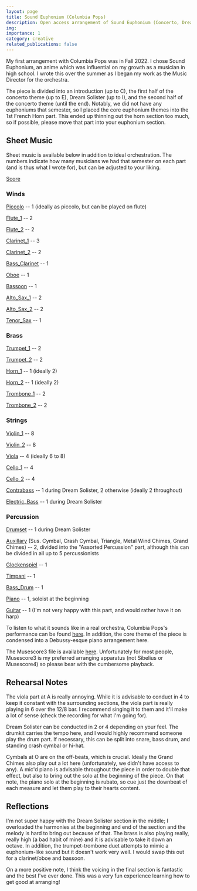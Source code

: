 ```yaml
---
layout: page
title: Sound Euphonium (Columbia Pops)
description: Open access arrangement of Sound Euphonium (Concerto, Dream Solister) with notes.
img: 
importance: 1
category: creative
related_publications: false
---
```


My first arrangement with Columbia Pops was in Fall 2022. I chose Sound Euphonium, an anime which was influential on my growth as a musician in high school. I wrote this over the summer as I began my work as the Music Director for the orchestra.

The piece is divided into an introduction (up to C), the first half of the concerto theme (up to E), Dream Solister (up to I), and the second half of the concerto theme (until the end). Notably, we did not have any euphoniums that semester, so I placed the core euphonium themes into the 1st French Horn part. This ended up thinning out the horn section too much, so if possible, please move that part into your euphonium section.

## Sheet Music
Sheet music is available below in addition to ideal orchestration. The numbers indicate how many musicians we had that semester on each part (and is thus what I wrote for), but can be adjusted to your liking.

[Score](https://xiongshujun.github.io/assets/pdf/music/Sound_Euphonium_v6.pdf)

### Winds
[Piccolo](https://xiongshujun.github.io/assets/pdf/music/Sound_Euphonium_v6-Piccolo.pdf) -- 1 (ideally as piccolo, but can be played on flute)

[Flute_1](https://xiongshujun.github.io/assets/pdf/music/Sound_Euphonium_v6-Flute_1.pdf) -- 2

[Flute_2](https://xiongshujun.github.io/assets/pdf/music/Sound_Euphonium_v6-Flute_2.pdf) -- 2

[Clarinet_1](https://xiongshujun.github.io/assets/pdf/music/Sound_Euphonium_v6-Bb_Clarinet_1.pdf) -- 3

[Clarinet_2](https://xiongshujun.github.io/assets/pdf/music/Sound_Euphonium_v6-Bb_Clarinet_2.pdf) -- 2

[Bass_Clarinet](https://xiongshujun.github.io/assets/pdf/music/Sound_Euphonium_v6-Bass_Clarinet.pdf) -- 1

[Oboe](https://xiongshujun.github.io/assets/pdf/music/Sound_Euphonium_v6-Oboe.pdf) -- 1

[Bassoon](https://xiongshujun.github.io/assets/pdf/music/Sound_Euphonium_v6-Bassoon.pdf) -- 1

[Alto_Sax_1](https://xiongshujun.github.io/assets/pdf/music/Sound_Euphonium_v6-Alto_Saxophone_1.pdf) -- 2

[Alto_Sax_2](https://xiongshujun.github.io/assets/pdf/music/Sound_Euphonium_v6-Alto_Saxophone_2.pdf) -- 2

[Tenor_Sax](https://xiongshujun.github.io/assets/pdf/music/Sound_Euphonium_v6-Tenor_Saxophone.pdf) -- 1

### Brass
[Trumpet_1](https://xiongshujun.github.io/assets/pdf/music/Sound_Euphonium_v6-Bb_Trumpet_1.pdf) -- 2

[Trumpet_2](https://xiongshujun.github.io/assets/pdf/music/Sound_Euphonium_v6-Bb_Trumpet_2.pdf) -- 2

[Horn_1](https://xiongshujun.github.io/assets/pdf/music/Sound_Euphonium_v6-Horn_in_F_1.pdf) -- 1 (ideally 2)

[Horn_2](https://xiongshujun.github.io/assets/pdf/music/Sound_Euphonium_v6-Horn_in_F_2.pdf) -- 1 (ideally 2)

[Trombone_1](https://xiongshujun.github.io/assets/pdf/music/Sound_Euphonium_v6-Trombone_1.pdf) -- 2

[Trombone_2](https://xiongshujun.github.io/assets/pdf/music/Sound_Euphonium_v6-Trombone_2.pdf) -- 2

### Strings
[Violin_1](https://xiongshujun.github.io/assets/pdf/music/Sound_Euphonium_v6-Violin_1.pdf) -- 8

[Violin_2](https://xiongshujun.github.io/assets/pdf/music/Sound_Euphonium_v6-Violin_2.pdf) -- 8

[Viola](https://xiongshujun.github.io/assets/pdf/music/Sound_Euphonium_v6-Viola.pdf) -- 4 (ideally 6 to 8)

[Cello_1](https://xiongshujun.github.io/assets/pdf/music/Sound_Euphonium_v6-Violoncello_1.pdf) -- 4

[Cello_2](https://xiongshujun.github.io/assets/pdf/music/Sound_Euphonium_v6-Violoncello_2.pdf) -- 4

[Contrabass](https://xiongshujun.github.io/assets/pdf/music/Sound_Euphonium_v6-Contrabass.pdf) -- 1 during Dream Solister, 2 otherwise (ideally 2 throughout)

[Electric_Bass](https://xiongshujun.github.io/assets/pdf/music/Sound_Euphonium_v6-Electric_Bass.pdf) -- 1 during Dream Solister


### Percussion
[Drumset](https://xiongshujun.github.io/assets/pdf/music/Sound_Euphonium_v6-Drumset.pdf) -- 1 during Dream Solister

[Auxillary](https://xiongshujun.github.io/assets/pdf/music/Sound_Euphonium_v6-Assorted_Percussion.pdf) (Sus. Cymbal, Crash Cymbal, Triangle, Metal Wind Chimes, Grand Chimes) -- 2, divided into the "Assorted Percussion" part, although this can be divided in all up to 5 percussionists

[Glockenspiel](https://xiongshujun.github.io/assets/pdf/music/Sound_Euphonium_v6-Glockenspiel.pdf) -- 1

[Timpani](https://xiongshujun.github.io/assets/pdf/music/Sound_Euphonium_v6-Timpani.pdf) -- 1

[Bass_Drum](https://xiongshujun.github.io/assets/pdf/music/Sound_Euphonium_v6-Concert_Bass_Drum.pdf) -- 1

[Piano](https://xiongshujun.github.io/assets/pdf/music/Sound_Euphonium_v6-Piano.pdf) -- 1, soloist at the beginning

[Guitar](https://xiongshujun.github.io/assets/pdf/music/Sound_Euphonium_v6-Classical_Guitar.pdf) -- 1 (I'm not very happy with this part, and would rather have it on harp)

To listen to what it sounds like in a real orchestra, Columbia Pops's performance can be found [here](https://www.youtube.com/watch?v=3fQWwQVOLoY&ab_channel=ColumbiaPops). In addition, the core theme of the piece is condensed into a Debussy-esque piano arrangement here. 

The Musescore3 file is available [here](https://xiongshujun.github.io/assets/pdf/music/Sound_Euphonium_v6.mscz). Unfortunately for most people, Musescore3 is my preferred arranging apparatus (not Sibelius or Musescore4) so please bear with the cumbersome playback. 

## Rehearsal Notes

The viola part at A is really annoying. While it is advisable to conduct in 4 to keep it constant with the surrounding sections, the viola part is really playing in 6 over the 12/8 bar. I recommend singing it to them and it'll make a lot of sense (check the recording for what I'm going for).

Dream Solister can be conducted in 2 or 4 depending on your feel. The drumkit carries the tempo here, and I would highly recommend someone play the drum part. If necessary, this can be split into snare, bass drum, and standing crash cymbal or hi-hat. 

Cymbals at O are on the off-beats, which is crucial. Ideally the Grand Chimes also play out a lot here (unfortunately, we didn't have access to any). A mic'd piano is advisable throughout the piece in order to double that effect, but also to bring out the solo at the beginning of the piece. On that note, the piano solo at the beginning is rubato, so cue just the downbeat of each measure and let them play to their hearts content.

## Reflections

I'm not super happy with the Dream Solister section in the middle; I overloaded the harmonies at the beginning and end of the section and the melody is hard to bring out because of that. The brass is also playing really, really high (a bad habit of mine) and it is advisable to take it down an octave. In addition, the trumpet-trombone duet attempts to mimic a euphonium-like sound but it doesn't work very well. I would swap this out for a clarinet/oboe and bassoon.

On a more positive note, I think the voicing in the final section is fantastic and the best I've ever done. This was a very fun experience learning how to get good at arranging! 